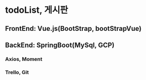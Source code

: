 # todoList, 게시판

## FrontEnd: Vue.js(BootStrap, bootStrapVue)
## BackEnd: SpringBoot(MySql, GCP)
### Axios, Moment
### Trello, Git



